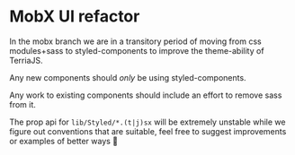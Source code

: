 # MobX UI refactor
In the mobx branch we are in a transitory period of moving from css modules+sass to styled-components to improve the theme-ability of TerriaJS.

Any new components should _only_ be using styled-components.

Any work to existing components should include an effort to remove sass from it.

The prop api for `lib/Styled/*.(t|j)sx` will be extremely unstable while we figure out conventions that are suitable, feel free to suggest improvements or examples of better ways 🙂